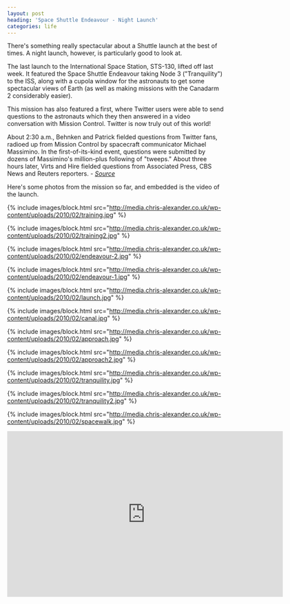 ```yaml
---
layout: post
heading: 'Space Shuttle Endeavour - Night Launch'
categories: life
---
```


There's something really spectacular about a Shuttle launch at the best of times. A night launch, however, is particularly good to look at.

The last launch to the International Space Station, STS-130, lifted off last week. It featured the Space Shuttle Endeavour taking Node 3 ("Tranquility") to the ISS, along with a cupola window for the astronauts to get some spectacular views of Earth (as well as making missions with the Canadarm 2 considerably easier).

This mission has also featured a first, where Twitter users were able to send questions to the astronauts which they then answered in a video conversation with Mission Control. Twitter is now truly out of this world!

About 2:30 a.m., Behnken and Patrick fielded questions from Twitter fans, radioed up from Mission Control by spacecraft communicator Michael Massimino. In the first-of-its-kind event, questions were submitted by dozens of Massimino's million-plus following of "tweeps." About three hours later, Virts and Hire fielded questions from Associated Press, CBS News and Reuters reporters. - *[Source](http://www.nasa.gov/mission_pages/shuttle/main/index.html)*

Here's some photos from the mission so far, and embedded is the video of the launch.

{% include images/block.html src="http://media.chris-alexander.co.uk/wp-content/uploads/2010/02/training.jpg" %}

{% include images/block.html src="http://media.chris-alexander.co.uk/wp-content/uploads/2010/02/training2.jpg" %}

{% include images/block.html src="http://media.chris-alexander.co.uk/wp-content/uploads/2010/02/endeavour-2.jpg" %}

{% include images/block.html src="http://media.chris-alexander.co.uk/wp-content/uploads/2010/02/endeavour-1.jpg" %}

{% include images/block.html src="http://media.chris-alexander.co.uk/wp-content/uploads/2010/02/launch.jpg" %}

{% include images/block.html src="http://media.chris-alexander.co.uk/wp-content/uploads/2010/02/canal.jpg" %}

{% include images/block.html src="http://media.chris-alexander.co.uk/wp-content/uploads/2010/02/approach.jpg" %}

{% include images/block.html src="http://media.chris-alexander.co.uk/wp-content/uploads/2010/02/approach2.jpg" %}

{% include images/block.html src="http://media.chris-alexander.co.uk/wp-content/uploads/2010/02/tranquility.jpg" %}

{% include images/block.html src="http://media.chris-alexander.co.uk/wp-content/uploads/2010/02/tranquility2.jpg" %}

{% include images/block.html src="http://media.chris-alexander.co.uk/wp-content/uploads/2010/02/spacewalk.jpg" %}

<span class="youtube"><iframe title="YouTube video player" class="youtube-player" type="text/html" width="640" height="385" src="http://www.youtube.com/embed/W-aDSv494v4?wmode=transparent&amp;fs=1&amp;hl=en&amp;modestbranding=1&amp;iv_load_policy=3&amp;showsearch=0&amp;rel=0&amp;theme=dark&amp;hd=1" frameborder="0" allowfullscreen=""></iframe></span>